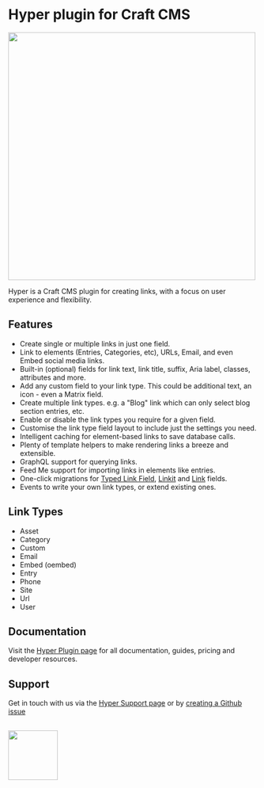 # Hyper plugin for Craft CMS
<img width="500" src="https://verbb.imgix.net/plugins/hyper/hyper-social-card.png?v=2">

Hyper is a Craft CMS plugin for creating links, with a focus on user experience and flexibility.

## Features
- Create single or multiple links in just one field.
- Link to elements (Entries, Categories, etc), URLs, Email, and even Embed social media links.
- Built-in (optional) fields for link text, link title, suffix, Aria label, classes, attributes and more.
- Add any custom field to your link type. This could be additional text, an icon - even a Matrix field.
- Create multiple link types. e.g. a "Blog" link which can only select blog section entries, etc.
- Enable or disable the link types you require for a given field.
- Customise the link type field layout to include just the settings you need.
- Intelligent caching for element-based links to save database calls.
- Plenty of template helpers to make rendering links a breeze and extensible.
- GraphQL support for querying links.
- Feed Me support for importing links in elements like entries.
- One-click migrations for [Typed Link Field](https://github.com/sebastian-lenz/craft-linkfield), [Linkit](https://github.com/presseddigital/linkit) and [Link](https://github.com/flipboxfactory/craft-link) fields.
- Events to write your own link types, or extend existing ones.

## Link Types
- Asset
- Category
- Custom
- Email
- Embed (oembed)
- Entry
- Phone
- Site
- Url
- User

## Documentation
Visit the [Hyper Plugin page](https://verbb.io/craft-plugins/hyper) for all documentation, guides, pricing and developer resources.

## Support
Get in touch with us via the [Hyper Support page](https://verbb.io/craft-plugins/hyper/support) or by [creating a Github issue](https://github.com/verbb/hyper/issues)

<h2></h2>

<a href="https://verbb.io" target="_blank">
    <img width="100" src="https://verbb.io/assets/img/verbb-pill.svg">
</a>
